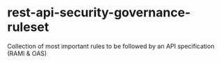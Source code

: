 # rest-api-security-governance-ruleset
Collection of most important rules to be followed by an API specification (RAMl &amp; OAS)
